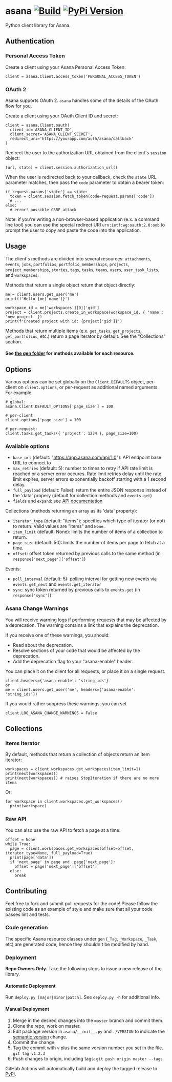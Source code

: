 # asana [![Build][github-actions-image]][github-actions-url] [![PyPi Version][pypi-image]][pypi-url]

Python client library for Asana.

Authentication
--------------

### Personal Access Token

Create a client using your Asana Personal Access Token:

    client = asana.Client.access_token('PERSONAL_ACCESS_TOKEN')

### OAuth 2

Asana supports OAuth 2. `asana` handles some of the details of the OAuth flow for you.

Create a client using your OAuth Client ID and secret:

    client = asana.Client.oauth(
      client_id='ASANA_CLIENT_ID',
      client_secret='ASANA_CLIENT_SECRET',
      redirect_uri='https://yourapp.com/auth/asana/callback'
    )

Redirect the user to the authorization URL obtained from the client's `session` object:

    (url, state) = client.session.authorization_url()

When the user is redirected back to your callback, check the `state` URL parameter matches, then pass the `code` parameter to obtain a bearer token:

    if request.params['state'] == state:
      token = client.session.fetch_token(code=request.params['code'])
      # ...
    else:
      # error! possible CSRF attack

Note: if you're writing a non-browser-based application (e.x. a command line tool) you can use the special redirect URI `urn:ietf:wg:oauth:2.0:oob` to prompt the user to copy and paste the code into the application.

Usage
-----

The client's methods are divided into several resources: `attachments`, `events`, `jobs`, `portfolios`, `portfolio_memberships`, `projects`, `project_memberships`, `stories`, `tags`, `tasks`, `teams`, `users`, `user_task_lists`, and `workspaces`.

Methods that return a single object return that object directly:

    me = client.users.get_user('me')
    print(f'Hello {me['name']}')

    workspace_id = me['workspaces'][0]['gid']
    project = client.projects.create_in_workspace(workspace_id, { 'name': 'new project' })
    print(f'Created project with id: {project['gid']}')

Methods that return multiple items (e.x. `get_tasks`, `get_projects`, `get_portfolios`, etc.) return a page iterator by default. See the "Collections" section.

#### See [the gen folder](asana/resources/gen) for methods available for each resource. 

Options
-------

Various options can be set globally on the `Client.DEFAULTS` object, per-client on `client.options`, or per-request as additional named arguments. For example:

    # global:
    asana.Client.DEFAULT_OPTIONS['page_size'] = 100

    # per-client:
    client.options['page_size'] = 100

    # per-request:
    client.tasks.get_tasks({ 'project': 1234 }, page_size=100)

### Available options

* `base_url` (default: "https://app.asana.com/api/1.0"): API endpoint base URL to connect to
* `max_retries` (default: 5): number to times to retry if API rate limit is reached or a server error occures. Rate limit retries delay until the rate limit expires, server errors exponentially backoff starting with a 1 second delay.
* `full_payload` (default: False): return the entire JSON response instead of the 'data' propery (default for collection methods and `events.get`)
* `fields` and `expand`: see [API documentation](https://asana.com/developers/documentation/getting-started/input-output-options)

Collections (methods returning an array as its 'data' property):

* `iterator_type` (default: "items"): specifies which type of iterator (or not) to return. Valid values are "items" and `None`.
* `item_limit` (default: None): limits the number of items of a collection to return.
* `page_size` (default: 50): limits the number of items per page to fetch at a time.
* `offset`: offset token returned by previous calls to the same method (in `response['next_page']['offset']`)

Events:

* `poll_interval` (default: 5): polling interval for getting new events via `events.get_next` and `events.get_iterator`
* `sync`: sync token returned by previous calls to `events.get` (in `response['sync']`)

### Asana Change Warnings

You will receive warning logs if performing requests that may be affected by a deprecation. The warning contains a link that explains the deprecation.

If you receive one of these warnings, you should:
* Read about the deprecation.
* Resolve sections of your code that would be affected by the deprecation.
* Add the deprecation flag to your "asana-enable" header.

You can place it on the client for all requests, or place it on a single request.

    client.headers={'asana-enable': 'string_ids'}
    or
    me = client.users.get_user('me', headers={'asana-enable': 'string_ids'})

If you would rather suppress these warnings, you can set

    client.LOG_ASANA_CHANGE_WARNINGS = False

Collections
-----------

### Items Iterator

By default, methods that return a collection of objects return an item iterator:

    workspaces = client.workspaces.get_workspaces(item_limit=1)
    print(next(workspaces))
    print(next(workspaces)) # raises StopIteration if there are no more items

Or:

    for workspace in client.workspaces.get_workspaces()
      print(workspace)

### Raw API

You can also use the raw API to fetch a page at a time:

    offset = None
    while True:
      page = client.workspaces.get_workspaces(offset=offset, iterator_type=None, full_payload=True)
      print(page['data'])
      if 'next_page' in page and  page['next_page']:
        offset = page['next_page']['offset']
      else:
        break

Contributing
------------

Feel free to fork and submit pull requests for the code! Please follow the
existing code as an example of style and make sure that all your code passes
lint and tests.

### Code generation

The specific Asana resource classes under `gen` (`_Tag`, `_Workspace`, `_Task`, etc) are
generated code, hence they shouldn't be modified by hand.

### Deployment

**Repo Owners Only.** Take the following steps to issue a new release of the library.

#### Automatic Deployment

Run `deploy.py [major|minor|patch]`. See `deploy.py -h` for additional info.

#### Manual Deployment

  1. Merge in the desired changes into the `master` branch and commit them.
  2. Clone the repo, work on master.
  3. Edit package version in `asana/__init__.py` and `./VERSION` to indicate the [semantic version](http://semver.org/) change.
  4. Commit the change
  5. Tag the commit with `v` plus the same version number you set in the file.
     `git tag v1.2.3`
  6. Push changes to origin, including tags:
     `git push origin master --tags`

GitHub Actions will automatically build and deploy the tagged release to [PyPI](https://pypi.org/).

[github-actions-url]: https://github.com/Asana/python-asana/actions
[github-actions-image]: https://github.com/Asana/python-asana/workflows/Build/badge.svg

[pypi-url]: https://pypi.python.org/pypi/asana/
[pypi-image]: https://img.shields.io/pypi/v/asana.svg?style=flat-square

[asana-docs]: https://developers.asana.com/docs
